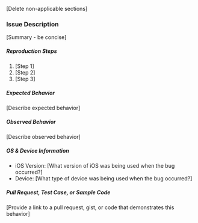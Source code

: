 [Delete non-applicable sections]
 
### Issue Description
[Summary - be concise]
 
##### Reproduction Steps
1. [Step 1]
2. [Step 2]
3. [Step 3]
 
##### Expected Behavior
[Describe expected behavior]
 
##### Observed Behavior
[Describe observed behavior]
 
##### OS & Device Information
* iOS Version: [What version of iOS was being used when the bug occurred?]
* Device: [What type of device was being used when the bug occurred?]
 
##### Pull Request, Test Case, or Sample Code
[Provide a link to a pull request, gist, or code that demonstrates this behavior]
